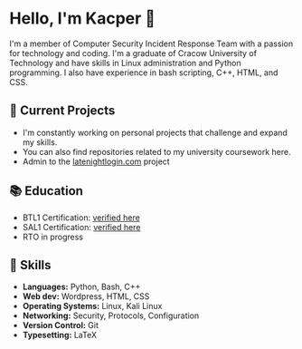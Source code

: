 # Hello, I'm Kacper 👋

I'm a member of Computer Security Incident Response Team with a passion for technology and coding. I'm a graduate of Cracow University of Technology and have skills in Linux administration and Python programming. I also have experience in bash scripting, C++, HTML, and CSS.

## 🔭 Current Projects

- I'm constantly working on personal projects that challenge and expand my skills.
- You can also find repositories related to my university coursework here.
- Admin to the [latenightlogin.com](latenightlogin.com) project

## 📚 Education
- BTL1 Certification: [verified here](https://www.credly.com/badges/f1e6c3fc-0e79-4f62-9c6a-56b97afad9ef)
- SAL1 Certification: [verified here](https://www.credly.com/badges/2f1b67bb-0fb7-4a53-9c84-dd64abc2ec0b/public_url)
- RTO in progress

## 🌱 Skills

- **Languages:** Python, Bash, C++
- **Web dev:** Wordpress, HTML, CSS
- **Operating Systems:** Linux, Kali Linux
- **Networking:** Security, Protocols, Configuration
- **Version Control:** Git
- **Typesetting:** LaTeX
